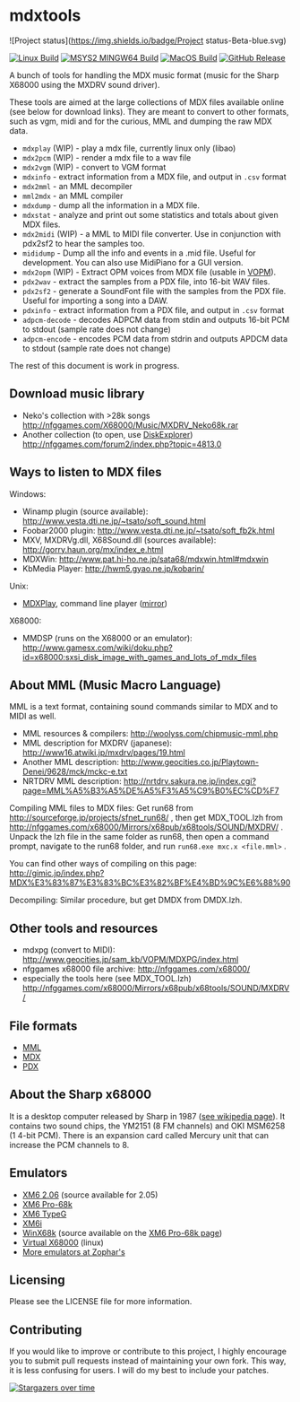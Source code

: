 mdxtools
========

![Project status](https://img.shields.io/badge/Project status-Beta-blue.svg)

[![Linux Build](https://github.com/vampirefrog/mdxtools/actions/workflows/linux.yml/badge.svg)](https://github.com/vampirefrog/mdxtools/actions/workflows/linux.yml) [![MSYS2 MINGW64 Build](https://github.com/vampirefrog/mdxtools/actions/workflows/msys2-mingw64.yml/badge.svg)](https://github.com/vampirefrog/mdxtools/actions/workflows/msys2-mingw64.yml) [![MacOS Build](https://github.com/vampirefrog/mdxtools/actions/workflows/macos.yml/badge.svg)](https://github.com/vampirefrog/mdxtools/actions/workflows/macos.yml) [![GitHub Release](https://img.shields.io/github/v/release/vampirefrog/mdxtools?label=Latest+Release)](https://github.com/vampirefrog/mdxtools/releases/latest)

A bunch of tools for handling the MDX music format (music for the Sharp X68000 using the MXDRV sound driver).

These tools are aimed at the large collections of MDX files available online (see below for download links). They are meant to convert to other formats, such as vgm, midi and for the curious, MML and dumping the raw MDX data.

* `mdxplay` (WIP) - play a mdx file, currently linux only (libao)
* `mdx2pcm` (WIP) - render a mdx file to a wav file
* `mdx2vgm` (WIP) - convert to VGM format
* `mdxinfo` - extract information from a MDX file, and output in `.csv` format
* `mdx2mml` - an MML decompiler
* `mml2mdx` - an MML compiler
* `mdxdump` - dump all the information in a MDX file.
* `mdxstat` - analyze and print out some statistics and totals about given MDX files.
* `mdx2midi` (WIP) - a MML to MIDI file converter. Use in conjunction with pdx2sf2 to hear the samples too.
* `mididump` - Dump all the info and events in a .mid file. Useful for development. You can also use MidiPiano for a GUI version.
* `mdx2opm` (WIP) - Extract OPM voices from MDX file (usable in [VOPM](http://www.geocities.jp/sam_kb/VOPM/)).
* `pdx2wav` - extract the samples from a PDX file, into 16-bit WAV files.
* `pdx2sf2` - generate a SoundFont file with the samples from the PDX file. Useful for importing a song into a DAW.
* `pdxinfo` - extract information from a PDX file, and output in `.csv` format
* `adpcm-decode` - decodes ADPCM data from stdin and outputs 16-bit PCM to stdout (sample rate does not change)
* `adpcm-encode` - encodes PCM data from stdrin and outputs APDCM data to stdout (sample rate does not change)

The rest of this document is work in progress.

Download music library
----------------------

* Neko's collection with >28k songs http://nfggames.com/X68000/Music/MXDRV_Neko68k.rar
* Another collection (to open, use [DiskExplorer](http://hp.vector.co.jp/authors/VA013937/editdisk/index_e.html)) http://nfggames.com/forum2/index.php?topic=4813.0

Ways to listen to MDX files
---------------------------

Windows:

* Winamp plugin (source available): http://www.vesta.dti.ne.jp/~tsato/soft_sound.html
* Foobar2000 plugin: http://www.vesta.dti.ne.jp/~tsato/soft_fb2k.html
* MXV, MXDRVg.dll, X68Sound.dll (sources available): http://gorry.haun.org/mx/index_e.html
* MDXWin: http://www.pat.hi-ho.ne.jp/sata68/mdxwin.html#mdxwin
* KbMedia Player: http://hwm5.gyao.ne.jp/kobarin/

Unix:

* [MDXPlay](http://homepage3.nifty.com/StudioBreeze/software/mdxplay-e.html), command line player ([mirror](http://vgmrips.net/mirror/mdxplay-20070206.tar.gz))

X68000:

* MMDSP (runs on the X68000 or an emulator): http://www.gamesx.com/wiki/doku.php?id=x68000:sxsi_disk_image_with_games_and_lots_of_mdx_files

About MML (Music Macro Language)
--------------------------------
MML is a text format, containing sound commands similar to MDX and to MIDI as well.

* MML resources & compilers: http://woolyss.com/chipmusic-mml.php
* MML description for MXDRV (japanese): http://www16.atwiki.jp/mxdrv/pages/19.html
* Another MML description: http://www.geocities.co.jp/Playtown-Denei/9628/mck/mckc-e.txt
* NRTDRV MML description: http://nrtdrv.sakura.ne.jp/index.cgi?page=MML%A5%B3%A5%DE%A5%F3%A5%C9%B0%EC%CD%F7

Compiling MML files to MDX files: Get run68 from http://sourceforge.jp/projects/sfnet_run68/ , then get MDX_TOOL.lzh from http://nfggames.com/x68000/Mirrors/x68pub/x68tools/SOUND/MXDRV/ . Unpack the lzh file in the same folder as run68, then open a command prompt, navigate to the run68 folder, and run `run68.exe mxc.x <file.mml>` .

You can find other ways of compiling on this page: http://gimic.jp/index.php?MDX%E3%83%87%E3%83%BC%E3%82%BF%E4%BD%9C%E6%88%90

Decompiling: Similar procedure, but get DMDX from DMDX.lzh.


Other tools and resources
-------------------------

* mdxpg (convert to MIDI): http://www.geocities.jp/sam_kb/VOPM/MDXPG/index.html
* nfggames x68000 file archive: http://nfggames.com/x68000/
* especially the tools here (see MDX_TOOL.lzh) http://nfggames.com/x68000/Mirrors/x68pub/x68tools/SOUND/MXDRV/

File formats
------------

* [MML](docs/MML.md)
* [MDX](docs/MDX.md)
* [PDX](docs/PDX.md)


About the Sharp x68000
----------------------

It is a desktop computer released by Sharp in 1987 ([see wikipedia page](http://en.wikipedia.org/wiki/Sharp_X68000)). It contains two sound chips, the YM2151 (8 FM channels) and OKI MSM6258 (1 4-bit PCM). There is an expansion card called Mercury unit that can increase the PCM channels to 8.

Emulators
---------

* [XM6 2.06](http://yohkai.no-ip.info/x680x0/XM6.htm) (source available for 2.05)
* [XM6 Pro-68k](http://mijet.eludevisibility.org/XM6%20Pro-68k/XM6%20Pro-68k.html)
* [XM6 TypeG](http://www.geocities.jp/kugimoto0715/xm6g_win32.html)
* [XM6i](http://xm6i.org/)
* [WinX68k](http://www.geocities.jp/winx68khighspeed/) (source available on the [XM6 Pro-68k page](http://mijet.eludevisibility.org/XM6%20Pro-68k/XM6%20Pro-68k.html))
* [Virtual X68000](http://www.vx68k.org/vx68k/) (linux)
* [More emulators at Zophar's](http://www.zophar.net/x68000.html)

Licensing
---------

Please see the LICENSE file for more information.

Contributing
------------

If you would like to improve or contribute to this project, I highly encourage you to submit pull requests instead of maintaining your own fork. This way, it is less confusing for users. I will do my best to include your patches.

[![Stargazers over time](https://starchart.cc/vampirefrog/mdxtools.svg?variant=adaptive)](https://starchart.cc/vampirefrog/mdxtools)
